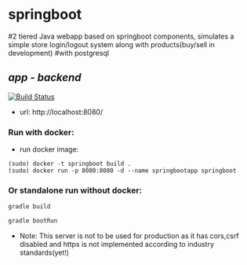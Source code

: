 # springboot
#2 tiered Java webapp based on springboot components, simulates a simple store login/logout system along with products(buy/sell in development)
#with postgresql

## **_app - backend_**
[![Build Status](https://travis-ci.org/joemccann/dillinger.svg?branch=master)](https://github.com/mspiropali/app/actions)
* url: http://localhost:8080/

### Run with docker:

* run docker image:
```docker
(sudo) docker -t springboot build .
(sudo) docker run -p 8080:8080 -d --name springbootapp springboot
```

### Or standalone run without docker:
```javascript
gradle build

gradle bootRun
```

* Note: This server is not to be used for production as it has cors,csrf disabled and https is not implemented according to industry standards(yet!)
